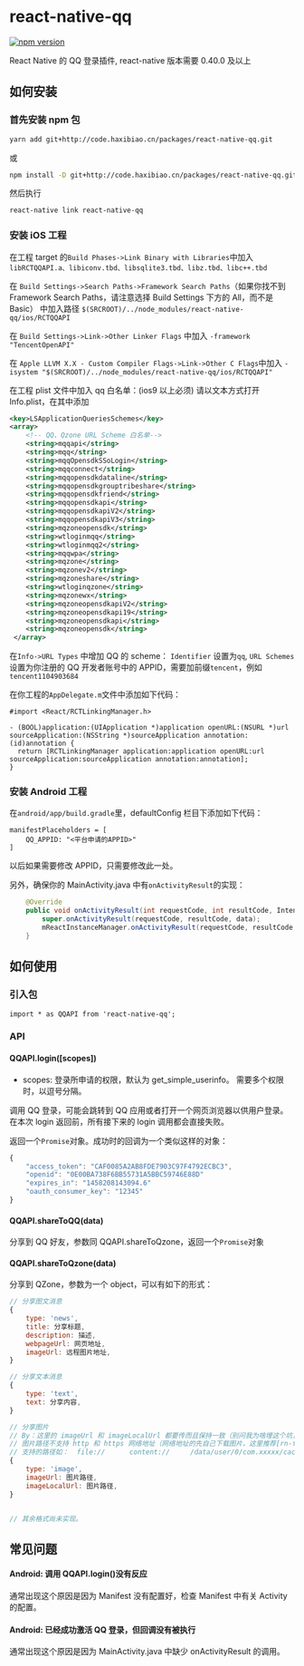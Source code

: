 # react-native-qq

[![npm version](https://badge.fury.io/js/react-native-qq.svg)](http://badge.fury.io/js/react-native-qq)

React Native 的 QQ 登录插件, react-native 版本需要 0.40.0 及以上

## 如何安装

### 首先安装 npm 包

```bash
yarn add git+http://code.haxibiao.cn/packages/react-native-qq.git
```

或

```bash
npm install -D git+http://code.haxibiao.cn/packages/react-native-qq.git
```

然后执行

```bash
react-native link react-native-qq
```

### 安装 iOS 工程

在工程 target 的`Build Phases->Link Binary with Libraries`中加入`libRCTQQAPI.a、libiconv.tbd、libsqlite3.tbd、libz.tbd、libc++.tbd`

在 `Build Settings->Search Paths->Framework Search Paths`（如果你找不到 Framework Search Paths，请注意选择 Build Settings 下方的 All，而不是 Basic） 中加入路径 `$(SRCROOT)/../node_modules/react-native-qq/ios/RCTQQAPI`

在 `Build Settings->Link->Other Linker Flags` 中加入 `-framework "TencentOpenAPI"`

在 `Apple LLVM X.X - Custom Compiler Flags->Link->Other C Flags`中加入 `-isystem "$(SRCROOT)/../node_modules/react-native-qq/ios/RCTQQAPI"`

在工程 plist 文件中加入 qq 白名单：(ios9 以上必须)
请以文本方式打开 Info.plist，在其中添加

```xml
<key>LSApplicationQueriesSchemes</key>
<array>
    <!-- QQ、Qzone URL Scheme 白名单-->
    <string>mqqapi</string>
    <string>mqq</string>
    <string>mqqOpensdkSSoLogin</string>
    <string>mqqconnect</string>
    <string>mqqopensdkdataline</string>
    <string>mqqopensdkgrouptribeshare</string>
    <string>mqqopensdkfriend</string>
    <string>mqqopensdkapi</string>
    <string>mqqopensdkapiV2</string>
    <string>mqqopensdkapiV3</string>
    <string>mqzoneopensdk</string>
    <string>wtloginmqq</string>
    <string>wtloginmqq2</string>
    <string>mqqwpa</string>
    <string>mqzone</string>
    <string>mqzonev2</string>
    <string>mqzoneshare</string>
    <string>wtloginqzone</string>
    <string>mqzonewx</string>
    <string>mqzoneopensdkapiV2</string>
    <string>mqzoneopensdkapi19</string>
    <string>mqzoneopensdkapi</string>
    <string>mqzoneopensdk</string>
 </array>
```

在`Info->URL Types` 中增加 QQ 的 scheme： `Identifier` 设置为`qq`, `URL Schemes` 设置为你注册的 QQ 开发者账号中的 APPID，需要加前缀`tencent`，例如`tencent1104903684`

在你工程的`AppDelegate.m`文件中添加如下代码：

```
#import <React/RCTLinkingManager.h>

- (BOOL)application:(UIApplication *)application openURL:(NSURL *)url sourceApplication:(NSString *)sourceApplication annotation:(id)annotation {
  return [RCTLinkingManager application:application openURL:url sourceApplication:sourceApplication annotation:annotation];
}

```

### 安装 Android 工程

在`android/app/build.gradle`里，defaultConfig 栏目下添加如下代码：

```
manifestPlaceholders = [
    QQ_APPID: "<平台申请的APPID>"
]
```

以后如果需要修改 APPID，只需要修改此一处。

另外，确保你的 MainActivity.java 中有`onActivityResult`的实现：

```java
    @Override
    public void onActivityResult(int requestCode, int resultCode, Intent data){
        super.onActivityResult(requestCode, resultCode, data);
        mReactInstanceManager.onActivityResult(requestCode, resultCode, data);
    }
```

## 如何使用

### 引入包

```
import * as QQAPI from 'react-native-qq';
```

### API

#### QQAPI.login([scopes])

- scopes: 登录所申请的权限，默认为 get_simple_userinfo。 需要多个权限时，以逗号分隔。

调用 QQ 登录，可能会跳转到 QQ 应用或者打开一个网页浏览器以供用户登录。在本次 login 返回前，所有接下来的 login 调用都会直接失败。

返回一个`Promise`对象。成功时的回调为一个类似这样的对象：

```javascript
{
	"access_token": "CAF0085A2AB8FDE7903C97F4792ECBC3",
	"openid": "0E00BA738F6BB55731A5BBC59746E88D"
	"expires_in": "1458208143094.6"
	"oauth_consumer_key": "12345"
}
```

#### QQAPI.shareToQQ(data)

分享到 QQ 好友，参数同 QQAPI.shareToQzone，返回一个`Promise`对象

#### QQAPI.shareToQzone(data)

分享到 QZone，参数为一个 object，可以有如下的形式：

```javascript
// 分享图文消息
{
	type: 'news',
	title: 分享标题,
	description: 描述,
	webpageUrl: 网页地址,
	imageUrl: 远程图片地址,
}

// 分享文本消息
{
	type: 'text',
	text: 分享内容,
}

// 分享图片
// By：这里的 imageUrl 和 imageLocalUrl 都要传而且保持一致（别问我为啥埋这个坑，问就是腾讯的 SDK 这样搞的）
// 图片路径不支持 http 和 https 网络地址（网络地址的先自己下载图片，这里推荐[rn-fetch-blob](https://github.com/joltup/rn-fetch-blob#readme)库）。
// 支持的路径如：  file://      content://     /data/user/0/com.xxxxx/cache/
{
    type: 'image',
    imageUrl: 图片路径,
    imageLocalUrl: 图片路径,
}


// 其余格式尚未实现。
```

## 常见问题

#### Android: 调用 QQAPI.login()没有反应

通常出现这个原因是因为 Manifest 没有配置好，检查 Manifest 中有关 Activity 的配置。

#### Android: 已经成功激活 QQ 登录，但回调没有被执行

通常出现这个原因是因为 MainActivity.java 中缺少 onActivityResult 的调用。
